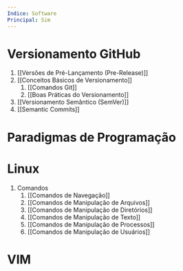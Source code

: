```yaml
---
Indice: Software
Principal: Sim
---
```

# Versionamento GitHub

1. [[Versões de Pré-Lançamento (Pre-Release)]]
2. [[Conceitos Básicos de Versionamento]]
	1. [[Comandos Git]]
	2. [[Boas Práticas do Versionamento]]
3. [[Versionamento Semântico (SemVer)]]
4. [[Semantic Commits]]

# Paradigmas de Programação

# Linux

1. Comandos
	1. [[Comandos de Navegação]]
	2. [[Comandos de Manipulação de Arquivos]]
	3. [[Comandos de Manipulação de Diretórios]]
	4. [[Comandos de Manipulação de Texto]]
	5. [[Comandos de Manipulação de Processos]]
	6. [[Comandos de Manipulação de Usuários]]

# VIM